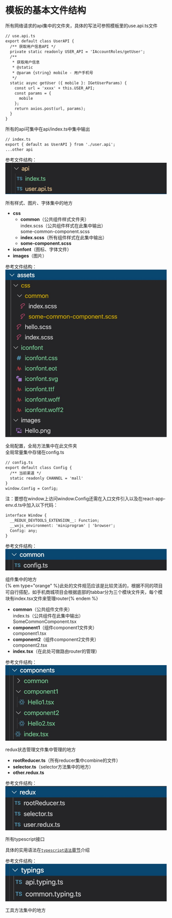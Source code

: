 # 模板的基本文件结构
<!-- api文件夹 -->
<!--sec data-title="api文件夹" data-id="api" data-show=true data-collapse=true ces-->
所有网络请求的api集中的文件夹，具体的写法可参照模板里的use.api.ts文件
```
// use.api.ts
export default class UserAPI {
  /** 获取用户信息API */
  private static readonly USER_API = 'IAccountRoles/getUser';
  /**
   * 获取用户信息
   * @static
   * @param {string} mobile - 用户手机号
   */
  static async getUser ({ mobile }: IGetUserParams) {
    const url = 'xxxx' + this.USER_API;
    const params = {
      mobile
    };
    return axios.post(url, params);
  }
}
```
所有的api可集中在api/index.ts中集中输出
```
// index.ts
export { default as UserAPI } from './user.api';
...other api
```

参考文件结构：  
![](/assets/images/api.jpg)  
<!--endsec-->

<!-- assets文件夹 -->
<!--sec data-title="assets文件夹" data-id="assets" data-show=true data-collapse=true ces-->
所有样式、图片、字体集中的地方
+ **css**
  + **common**（公共组件样式文件夹）  
    index.scss（公共组件样式在此集中输出）  
    some-common-component.scss  
  + **index.scss**（所有组件样式在此集中输出）  
  + **some-component.scss**  
+ **iconfont**（图标、字体文件）  
+ **images**（图片）  

参考文件结构：  
![](/assets/images/assets.jpg)  
<!--endsec-->

<!-- common文件夹 -->
<!--sec data-title="common文件夹" data-id="common" data-show=true data-collapse=true ces-->
全局配置，全局方法集中在此文件夹  
全局常量集中存储在config.ts
```
// config.ts
export default class Config {
  /** 当前渠道 */
  static readonly CHANNEL = 'mall'
}
window.Config = Config;
```
注：要想在window上访问window.Config还需在入口文件引入以及在react-app-env.d.ts中加入以下代码：
```
interface Window {
  __REDUX_DEVTOOLS_EXTENSION__: Function;
  __wxjs_environment: 'miniprogram' | 'browser';
  Config: any;
}
```

参考文件结构： 
![](/assets/images/common.jpg)  

<!--endsec-->

<!-- components文件夹 -->
<!--sec data-title="components文件夹" data-id="components" data-show=true data-collapse=true ces-->
组件集中的地方  
{% em type="orange" %}此处的文件规范应该是比较灵活的，根据不同的项目可自行搭配，如手机商城项目会根据底部的tabbar分为三个模块文件夹，每个模块有index.tsx文件来管理router{% endem %}  

+ **common**（公共组件文件夹）  
    index.ts（公共组件在此集中输出）  
    SomeCommonComponent.tsx  
+ **component1**（组件component1文件夹）  
    component1.tsx  
+ **component2**（组件component2文件夹）  
    component2.tsx  
+ **index.tsx**（在此处可做路由router的管理）  

参考文件结构：  
![](/assets/images/components.jpg)  
<!--endsec-->

<!-- redux文件夹 -->
<!--sec data-title="redux文件夹" data-id="redux" data-show=true data-collapse=true ces-->
redux状态管理文件集中管理的地方  
+ **rootReducer.ts**（所有reducer集中combine的文件）  
+ **selector.ts**（selector方法集中的地方）  
+ **other.redux.ts**  

参考文件结构：  
![](/assets/images/redux.jpg)  
<!--endsec-->

<!-- typings文件夹 -->
<!--sec data-title="typings文件夹" data-id="typings" data-show=true data-collapse=true ces-->
所有typescript接口  

具体的实用语法在[`typescript语法`章节](README.md)介绍

参考文件结构：  
![](/assets/images/typings.jpg)  
<!--endsec-->
<!--sec data-title="utils文件夹" data-id="utils" data-show=true data-collapse=true ces-->
工具方法集中的地方
<!--endsec-->